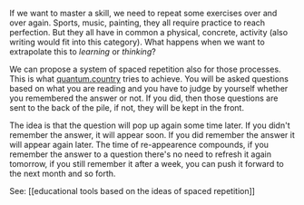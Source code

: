 If we want to master a skill, we need to repeat some exercises over and over again. Sports, music, painting, they all require practice to reach perfection. But they all have in common a physical, concrete, activity (also writing would fit into this category). What happens when we want to extrapolate this to *learning* or *thinking*? 

We can propose a system of spaced repetition also for those processes. This is what [quantum.country](https://quantum.country/qcvc) tries to achieve. You will be asked questions based on what you are reading and you have to judge by yourself whether you remembered the answer or not. If you did, then those questions are sent to the back of the pile, if not, they will be kept in the front. 

The idea is that the question will pop up again some time later. If you didn't remember the answer, it will appear soon. If you did remember the answer it will appear again later. The time of re-appearence compounds, if you remember the answer to a question there's no need to refresh it again tomorrow, if you still remember it after a week, you can push it forward to the next month and so forth. 

See: [[educational tools based on the ideas of spaced repetition]]